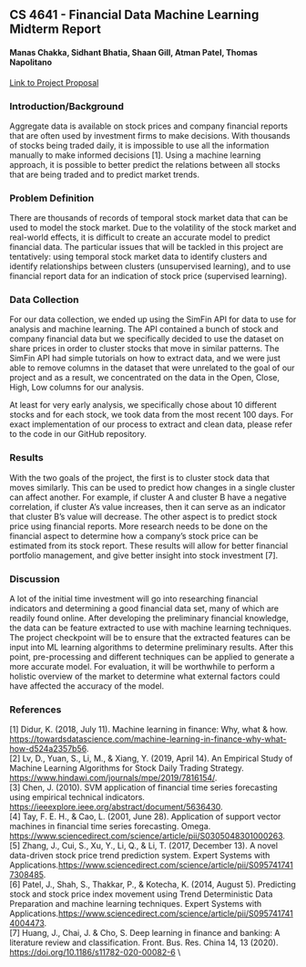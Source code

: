 ## CS 4641 - Financial Data Machine Learning Midterm Report
#### Manas Chakka, Sidhant Bhatia, Shaan Gill, Atman Patel, Thomas Napolitano

[Link to Project Proposal](https://mchakka.github.io/4641-ML-Project/)

### Introduction/Background

Aggregate data is available on stock prices and company financial reports that are often used by investment firms to make decisions. With thousands of stocks being traded daily, it is impossible to use all the information manually to make informed decisions [1]. Using a machine learning approach, it is possible to better predict the relations between all stocks that are being traded and to predict market trends.

### Problem Definition

There are thousands of records of temporal stock market data that can be used to model the stock market. Due to the volatility of the stock market and real-world effects, it is difficult to create an accurate model to predict financial data. The particular issues that will be tackled in this project are tentatively: using temporal stock market data to identify clusters and identify relationships between clusters (unsupervised learning), and to use financial report data for an indication of stock price (supervised learning).

### Data Collection

For our data collection, we ended up using the SimFin API for data to use for analysis and machine learning. The API contained a bunch of stock and company financial data but we specifically decided to use the dataset on share prices in order to cluster stocks that move in similar patterns. The SimFin API had simple tutorials on how to extract data, and we were just able to remove columns in the dataset that were unrelated to the goal of our project and as a result, we concentrated on the data in the Open, Close, High, Low columns for our analysis. 

At least for very early analysis, we specifically chose about 10 different stocks and for each stock, we took data from the most recent 100 days. For exact implementation of our process to extract and clean data, please refer to the code in our GitHub repository. 


### Results

With the two goals of the project, the first is to cluster stock data that moves similarly. This can be used to predict how changes in a single cluster can affect another. For example, if cluster A and cluster B have a negative correlation, if cluster A’s value increases, then it can serve as an indicator that cluster B’s value will decrease. The other aspect is to predict stock price using financial reports. More research needs to be done on the financial aspect to determine how a company’s stock price can be estimated from its stock report. These results will allow for better financial portfolio management, and give better insight into stock investment [7].

### Discussion

A lot of the initial time investment will go into researching financial indicators and determining a good financial data set, many of which are readily found online. After developing the preliminary financial knowledge, the data can be feature extracted to use with machine learning techniques. The project checkpoint will be to ensure that the extracted features can be input into ML learning algorithms to determine preliminary results. After this point, pre-processing and different techniques can be applied to generate a more accurate model. For evaluation, it will be worthwhile to perform a holistic overview of the market to determine what external factors could have affected the accuracy of the model.

### References
[1] Didur, K. (2018, July 11). Machine learning in finance: Why, what & how. https://towardsdatascience.com/machine-learning-in-finance-why-what-how-d524a2357b56. \
[2] Lv, D., Yuan, S., Li, M., & Xiang, Y. (2019, April 14). An Empirical Study of Machine Learning Algorithms for Stock Daily Trading Strategy. https://www.hindawi.com/journals/mpe/2019/7816154/. \
[3] Chen, J. (2010). SVM application of financial time series forecasting using empirical technical indicators. https://ieeexplore.ieee.org/abstract/document/5636430. \
[4] Tay, F. E. H., & Cao, L. (2001, June 28). Application of support vector machines in financial time series forecasting. Omega. https://www.sciencedirect.com/science/article/pii/S0305048301000263. \
[5] Zhang, J., Cui, S., Xu, Y., Li, Q., & Li, T. (2017, December 13). A novel data-driven stock price trend prediction system. Expert Systems with Applications.https://www.sciencedirect.com/science/article/pii/S0957417417308485. \
[6] Patel, J., Shah, S., Thakkar, P., & Kotecha, K. (2014, August 5). Predicting stock and stock price index movement using Trend Deterministic Data Preparation and machine learning techniques. Expert Systems with Applications.https://www.sciencedirect.com/science/article/pii/S0957417414004473. \
[7] Huang, J., Chai, J. & Cho, S. Deep learning in finance and banking: A literature review and classification. Front. Bus. Res. China 14, 13 (2020). https://doi.org/10.1186/s11782-020-00082-6 \
